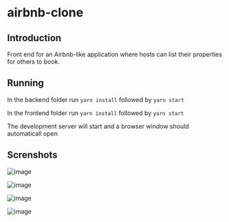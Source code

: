 # airbnb-clone
## Introduction
Front end for an Airbnb-like application where hosts can list their properties for others to book. 

## Running
In the backend folder run `yarn install` followed by `yarn start`

In the frontend folder run `yarn install` followed by `yarn start`

The development server will start and a browser window should automaticall open

## Screnshots
![image](https://user-images.githubusercontent.com/5248312/203149160-bc2c89cf-a31c-4bf0-b2f1-69d3378313e7.png)

![image](https://user-images.githubusercontent.com/5248312/203149264-e3c6dd32-1e6d-4336-9fa9-5f423b461875.png)

![image](https://user-images.githubusercontent.com/5248312/203149337-fda96bd7-6082-40bb-9d67-30f94b78fe9a.png)

![image](https://user-images.githubusercontent.com/5248312/203150884-f1112189-4ad4-4a5c-924f-3cbb447cba39.png)
